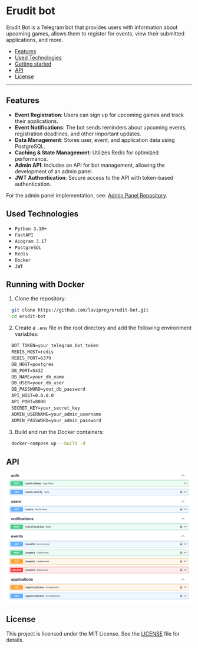 # Erudit bot

Erudit Bot is a Telegram bot that provides users with information about upcoming games, allows them to register for events, view their submitted applications, and more.  

- [Features](#features)
- [Used Technologies](#used-technologies)
- [Getting started](#running-with-docker)
- [API](#api)
- [License](#license)

---

## Features

- **Event Registration**: Users can sign up for upcoming games and track their applications.  
- **Event Notifications**: The bot sends reminders about upcoming events, registration deadlines, and other important updates.  
- **Data Management**: Stores user, event, and application data using PostgreSQL.  
- **Caching & State Management**: Utilizes Redis for optimized performance.  
- **Admin API**: Includes an API for bot management, allowing the development of an admin panel.  
- **JWT Authentication**: Secure access to the API with token-based authentication.  

For the admin panel implementation, see: [Admin Panel Repository](https://github.com/laviprog/erudit-admin).


## Used Technologies

* `Python 3.10+`
* `FastAPI`
* `Aiogram 3.17`
* `PostgreSQL`
* `Redis`
* `Docker`
* `JWT`

## Running with Docker

1. Clone the repository:
```sh
  git clone https://github.com/laviprog/erudit-bot.git
  cd erudit-bot
  ```
2. Create a `.env` file in the root directory and add the following environment variables:
```txt
  BOT_TOKEN=your_telegram_bot_token
  REDIS_HOST=redis
  REDIS_PORT=6379
  DB_HOST=postgres
  DB_PORT=5432
  DB_NAME=your_db_name
  DB_USER=your_db_user
  DB_PASSWORD=yout_db_password
  API_HOST=0.0.0.0
  API_PORT=8000
  SECRET_KEY=your_secret_key
  ADMIN_USERNAME=your_admin_username
  ADMIN_PASSWORD=your_admin_password
```
3. Build and run the Docker containers:
```sh
  docker-compose up --build -d
```

## API
![img.png](assets/api.png)

## License

This project is licensed under the MIT License. See the [LICENSE](LICENSE) file for details.
